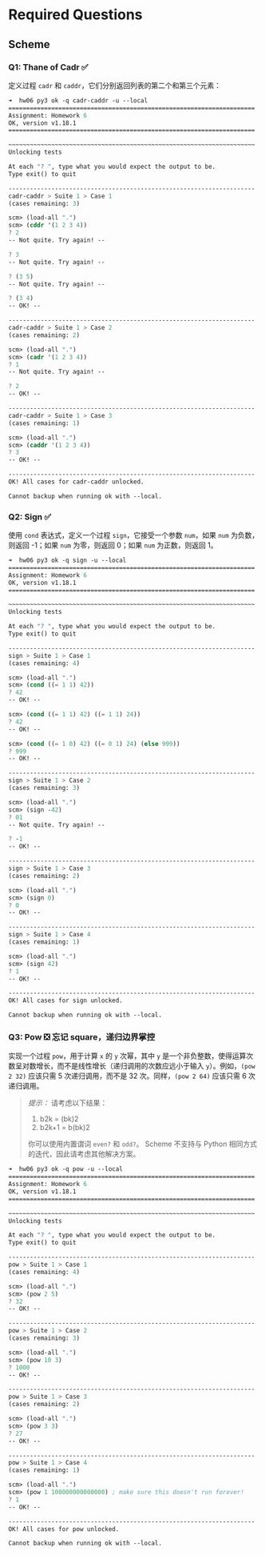 # Required Questions

## Scheme

### Q1: Thane of Cadr ✅

定义过程 `cadr` 和 `caddr`，它们分别返回列表的第二个和第三个元素：

```scheme
➜  hw06 py3 ok -q cadr-caddr -u --local                             
=====================================================================
Assignment: Homework 6
OK, version v1.18.1
=====================================================================

~~~~~~~~~~~~~~~~~~~~~~~~~~~~~~~~~~~~~~~~~~~~~~~~~~~~~~~~~~~~~~~~~~~~~
Unlocking tests

At each "? ", type what you would expect the output to be.
Type exit() to quit

---------------------------------------------------------------------
cadr-caddr > Suite 1 > Case 1
(cases remaining: 3)

scm> (load-all ".")
scm> (cddr '(1 2 3 4))
? 2
-- Not quite. Try again! --

? 3
-- Not quite. Try again! --

? (3 5)
-- Not quite. Try again! --

? (3 4)
-- OK! --

---------------------------------------------------------------------
cadr-caddr > Suite 1 > Case 2
(cases remaining: 2)

scm> (load-all ".")
scm> (cadr '(1 2 3 4))
? 1
-- Not quite. Try again! --

? 2
-- OK! --

---------------------------------------------------------------------
cadr-caddr > Suite 1 > Case 3
(cases remaining: 1)

scm> (load-all ".")
scm> (caddr '(1 2 3 4))
? 3
-- OK! --

---------------------------------------------------------------------
OK! All cases for cadr-caddr unlocked.

Cannot backup when running ok with --local.
```



### Q2: Sign ✅

使用 `cond` 表达式，定义一个过程 `sign`，它接受一个参数 `num`，如果 `num` 为负数，则返回 -1；如果 `num` 为零，则返回 0；如果 `num` 为正数，则返回 1。

```scheme
➜  hw06 py3 ok -q sign -u --local                          
=====================================================================
Assignment: Homework 6
OK, version v1.18.1
=====================================================================

~~~~~~~~~~~~~~~~~~~~~~~~~~~~~~~~~~~~~~~~~~~~~~~~~~~~~~~~~~~~~~~~~~~~~
Unlocking tests

At each "? ", type what you would expect the output to be.
Type exit() to quit

---------------------------------------------------------------------
sign > Suite 1 > Case 1
(cases remaining: 4)

scm> (load-all ".")
scm> (cond ((= 1 1) 42))
? 42
-- OK! --

scm> (cond ((= 1 1) 42) ((= 1 1) 24))
? 42
-- OK! --

scm> (cond ((= 1 0) 42) ((= 0 1) 24) (else 999))
? 999
-- OK! --

---------------------------------------------------------------------
sign > Suite 1 > Case 2
(cases remaining: 3)

scm> (load-all ".")
scm> (sign -42)
? 01
-- Not quite. Try again! --

? -1
-- OK! --

---------------------------------------------------------------------
sign > Suite 1 > Case 3
(cases remaining: 2)

scm> (load-all ".")
scm> (sign 0)
? 0
-- OK! --

---------------------------------------------------------------------
sign > Suite 1 > Case 4
(cases remaining: 1)

scm> (load-all ".")
scm> (sign 42)
? 1
-- OK! --

---------------------------------------------------------------------
OK! All cases for sign unlocked.

Cannot backup when running ok with --local.
```



### Q3: Pow ❎ 忘记 square，递归边界掌控

实现一个过程 `pow`，用于计算 `x` 的 `y` 次幂，其中 `y` 是一个非负整数，使得运算次数呈对数增长，而不是线性增长（递归调用的次数应远小于输入 `y`）。例如，`(pow 2 32)` 应该只需 5 次递归调用，而不是 32 次。同样，`(pow 2 64)` 应该只需 6 次递归调用。

> *提示：* 请考虑以下结果：
>
> 1. b2k = (bk)2
> 2. b2k+1 = b(bk)2
>
> 你可以使用内置谓词 `even?` 和 `odd?`。 Scheme 不支持与 Python 相同方式的迭代，因此请考虑其他解决方案。



```scheme
➜  hw06 py3 ok -q pow -u --local                    
=====================================================================
Assignment: Homework 6
OK, version v1.18.1
=====================================================================

~~~~~~~~~~~~~~~~~~~~~~~~~~~~~~~~~~~~~~~~~~~~~~~~~~~~~~~~~~~~~~~~~~~~~
Unlocking tests

At each "? ", type what you would expect the output to be.
Type exit() to quit

---------------------------------------------------------------------
pow > Suite 1 > Case 1
(cases remaining: 4)

scm> (load-all ".")
scm> (pow 2 5)
? 32
-- OK! --

---------------------------------------------------------------------
pow > Suite 1 > Case 2
(cases remaining: 3)

scm> (load-all ".")
scm> (pow 10 3)
? 1000
-- OK! --

---------------------------------------------------------------------
pow > Suite 1 > Case 3
(cases remaining: 2)

scm> (load-all ".")
scm> (pow 3 3)
? 27
-- OK! --

---------------------------------------------------------------------
pow > Suite 1 > Case 4
(cases remaining: 1)

scm> (load-all ".")
scm> (pow 1 100000000000000) ; make sure this doesn't run forever!
? 1
-- OK! --

---------------------------------------------------------------------
OK! All cases for pow unlocked.

Cannot backup when running ok with --local.
```



